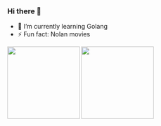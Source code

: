 ### Hi there 👋

<!--
**Alphasxd/Alphasxd** is a ✨ _special_ ✨ repository because its `README.md` (this file) appears on your GitHub profile.

Here are some ideas to get you started:

- 🔭 I’m currently working on ...
- 🌱 I’m currently learning ...
- 👯 I’m looking to collaborate on ...
- 🤔 I’m looking for help with ...
- 💬 Ask me about ...
- 📫 How to reach me: ...
- 😄 Pronouns: ...
- ⚡ Fun fact: ...
-->

- 🌱 I’m currently learning Golang
- ⚡ Fun fact: Nolan movies

<div>
    <img height="165" align="left" src="https://github-readme-stats.vercel.app/api?username=Alphasxd&theme=vue-dark&show_icons=true" />
    <img height="165" src="https://github-readme-stats.vercel.app/api/top-langs/?username=Alphasxd&theme=vue-dark&layout=compact" />
</div>
